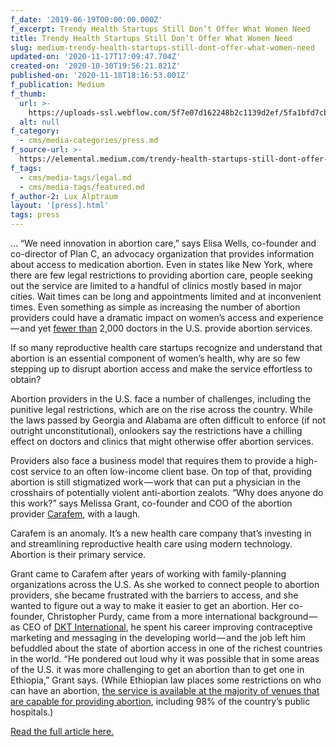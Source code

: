 ```yaml
---
f_date: '2019-06-19T00:00:00.000Z'
f_excerpt: Trendy Health Startups Still Don’t Offer What Women Need
title: Trendy Health Startups Still Don’t Offer What Women Need
slug: medium-trendy-health-startups-still-dont-offer-what-women-need
updated-on: '2020-11-17T17:09:47.704Z'
created-on: '2020-10-30T19:56:21.821Z'
published-on: '2020-11-18T18:16:53.001Z'
f_publication: Medium
f_thumb:
  url: >-
    https://uploads-ssl.webflow.com/5f7e07d162248b2c1139d2ef/5fa1bfd7cbaab96c6bb0f696_Medium-%20Trendy%20Health%20Startups%20Still%20Don%E2%80%99t%20Offer%20What%20Women%20Need.jpeg
  alt: null
f_category:
  - cms/media-categories/press.md
f_source-url: >-
  https://elemental.medium.com/trendy-health-startups-still-dont-offer-what-women-need-2312bf9c9542
f_tags:
  - cms/media-tags/legal.md
  - cms/media-tags/featured.md
f_author-2: Lux Alptraum
layout: '[press].html'
tags: press
---
```


… “We need innovation in abortion care,” says Elisa Wells, co-founder and co-director of Plan C, an advocacy organization that provides information about access to medication abortion. Even in states like New York, where there are few legal restrictions to providing abortion care, people seeking out the service are limited to a handful of clinics mostly based in major cities. Wait times can be long and appointments limited and at inconvenient times. Even something as simple as increasing the number of abortion providers could have a dramatic impact on women’s access and experience — and yet [fewer than](https://medium.com/s/youthnow/the-future-abortion-providers-of-america-9238b1664b93) 2,000 doctors in the U.S. provide abortion services.

If so many reproductive health care startups recognize and understand that abortion is an essential component of women’s health, why are so few stepping up to disrupt abortion access and make the service effortless to obtain?

Abortion providers in the U.S. face a number of challenges, including the punitive legal restrictions, which are on the rise across the country. While the laws passed by Georgia and Alabama are often difficult to enforce (if not outright unconstitutional), onlookers say the restrictions have a chilling effect on doctors and clinics that might otherwise offer abortion services.

Providers also face a business model that requires them to provide a high-cost service to an often low-income client base. On top of that, providing abortion is still stigmatized work — work that can put a physician in the crosshairs of potentially violent anti-abortion zealots. “Why does anyone do this work?” says Melissa Grant, co-founder and COO of the abortion provider [Carafem](https://carafem.org/), with a laugh.

Carafem is an anomaly. It’s a new health care company that’s investing in and streamlining reproductive health care using modern technology. Abortion is their primary service.

Grant came to Carafem after years of working with family-planning organizations across the U.S. As she worked to connect people to abortion providers, she became frustrated with the barriers to access, and she wanted to figure out a way to make it easier to get an abortion. Her co-founder, Christopher Purdy, came from a more international background — as CEO of [DKT International](https://www.dktinternational.org/), he spent his career improving contraceptive marketing and messaging in the developing world — and the job left him befuddled about the state of abortion access in one of the richest countries in the world. “He pondered out loud why it was possible that in some areas of the U.S. it was more challenging to get an abortion than to get one in Ethiopia,” Grant says. (While Ethiopian law places some restrictions on who can have an abortion, [the service is available at the majority of venues that are capable for providing abortion](https://www.guttmacher.org/fact-sheet/induced-abortion-ethiopia), including 98% of the country’s public hospitals.)

[Read the full article here.](https://elemental.medium.com/trendy-health-startups-still-dont-offer-what-women-need-2312bf9c9542)
